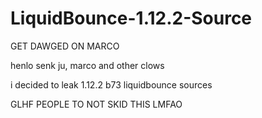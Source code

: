 # LiquidBounce-1.12.2-Source
GET DAWGED ON MARCO

henlo senk ju, marco and other clows

i decided to leak 1.12.2 b73 liquidbounce sources

GLHF PEOPLE TO NOT SKID THIS LMFAO
